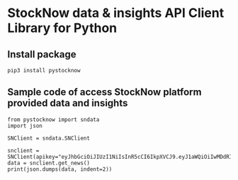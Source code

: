 # StockNow data &amp; insights API Client Library for Python
## Install package
```
pip3 install pystocknow
```

## Sample code of access StockNow platform provided data and insights
```
from pystocknow import sndata
import json

SNClient = sndata.SNClient

snclient = SNClient(apikey="eyJhbGciOiJIUzI1NiIsInR5cCI6IkpXVCJ9.eyJ1aWQiOiIwMDdRIiwiY3JlYXRlZEF0IjoiMjAyNS0wMy0yMFQwNDozMjowMi4yMjVaIiwiaWF0IjoxNzQyNDQ1MTIyLCJleHAiOjE3NDMwNDk5MjJ9.LEyRrT_CNjA8A6rpoiW5H7e3LwxXuvu3I9aOHMGME1U")
data = snclient.get_news()
print(json.dumps(data, indent=2))
```